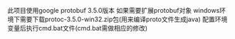 此项目使用google protobuf 3.5.0版本
如果需要扩展protobuf对象
windows环境下需要下载protoc-3.5.0-win32.zip包(用来编译proto文件生成java)
配置环境变量后执行cmd.bat文件(cmd.bat需做相应的修改)
